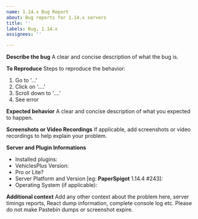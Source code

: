 ```yaml
---
name: 1.14.x Bug Report
about: Bug reports for 1.14.x servers
title: ''
labels: Bug, 1.14.x
assignees: ''

---
```


**Describe the bug**
A clear and concise description of what the bug is.

**To Reproduce**
Steps to reproduce the behavior:
1. Go to '...'
2. Click on '....'
3. Scroll down to '....'
4. See error

**Expected behavior**
A clear and concise description of what you expected to happen.

**Screenshots or Video Recordings**
If applicable, add screenshots or video recordings to help explain your problem.

**Server and Plugin Informations**
 - Installed plugins:
 - VehiclesPlus Version:
 - Pro or Lite?
 - Server Platform and Version [eg: **PaperSpigot** 1.14.4 #243]:
 - Operating System (if applicable):

**Additional context**
Add any other context about the problem here, server timings reports, React dump information, complete console log etc. Please do not make Pastebin dumps or screenshot expire.